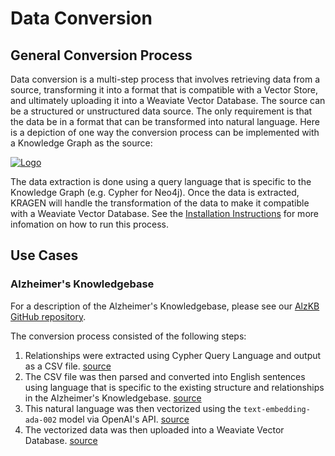 # Data Conversion
## General Conversion Process
Data conversion is a multi-step process that involves retrieving
data from a source, transforming it into a format that is compatible with a
Vector Store, and ultimately uploading it into a Weaviate Vector Database.
The source can be a structured or unstructured data source. The only
requirement is that the data be in a format that can be transformed into 
natural language. 
Here is a depiction of one way the conversion process can be implemented
with a Knowledge Graph as the source:

[![Logo](https://raw.githubusercontent.com/EpistasisLab/KRAGEN/main/images/KG2VectorDB_Process.png)]()

The data extraction is done using a query language that is specific to the 
Knowledge Graph (e.g. Cypher for Neo4j). Once the data is extracted, KRAGEN
will handle the transformation of the data to make it compatible with a 
Weaviate Vector Database. See the [Installation Instructions](https://github.com/EpistasisLab/KRAGEN?tab=readme-ov-file#installation)
for more infomation on how to run this process.


## Use Cases
### Alzheimer's Knowledgebase
For a description of the Alzheimer's Knowledgebase, please see our [AlzKB GitHub
repository](https://github.com/EpistasisLab/AlzKB).  

The conversion process consisted of the following steps:
1. Relationships were extracted using Cypher Query Language and output as a CSV
file. [source](https://github.com/EpistasisLab/KRAGEN/blob/main/src/extract_data.ipynb)
2. The CSV file was then parsed and converted into English sentences using
language that is specific to the existing structure and relationships in the
Alzheimer's Knowledgebase. [source](https://github.com/EpistasisLab/KRAGEN/blob/main/src/convert.py)
3. This natural language was then vectorized using the `text-embedding-ada-002`
model via OpenAI's API. [source](https://github.com/EpistasisLab/KRAGEN/blob/main/src/make_vector.py)
4. The vectorized data was then uploaded into a Weaviate Vector Database. [source](https://github.com/EpistasisLab/KRAGEN/blob/main/src/upload.py)

